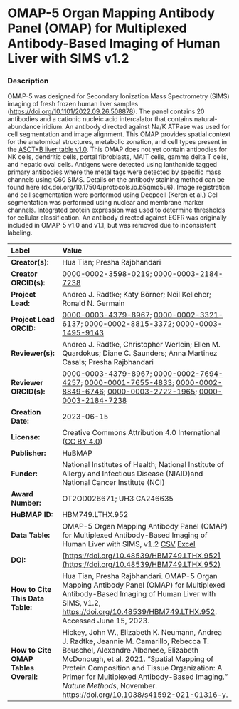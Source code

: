 # OMAP-5 Organ Mapping Antibody Panel (OMAP)  for Multiplexed Antibody-Based Imaging of Human Liver with SIMS v1.2

### Description
OMAP-5 was designed for Secondary Ionization Mass Spectrometry (SIMS) imaging of fresh frozen human liver samples (https://doi.org/10.1101/2022.09.26.508878). The panel contains 20 antibodies and a cationic nucleic acid intercalator that contains natural-abundance iridium. An antibody directed against Na/K ATPase was used for cell segmentation and image alignment. This OMAP provides spatial context for the anatomical structures, metabolic zonation, and cell types present in the [ASCT+B liver table v1.0](https://doi.org/10.48539/HBM476.BQCC.574). This OMAP does not yet contain antibodies for NK cells, dendritic cells, portal fibroblasts, MAIT cells, gamma delta T cells, and hepatic oval cells. Antigens were detected using lanthanide tagged primary antibodies where the metal tags were detected by specific mass channels using C60 SIMS. Details on the antibody staining method can be found here (dx.doi.org/10.17504/protocols.io.b5qmq5u6). Image registration and cell segmentation were performed using Deepcell (Keren et al.) Cell segmentation was performed using nuclear and membrane marker channels. Integrated protein expression was used to determine thresholds for cellular classification. An antibody directed against EGFR was originally included in OMAP-5 v1.0 and v1.1, but was removed due to inconsistent labeling.


| Label | Value |
| :------------- |:-------------|
| **Creator(s):** | Hua Tian; Presha Rajbhandari |
| **Creator ORCID(s):** |[0000-0002-3598-0219](https://orcid.org/0000-0002-3598-0219); [0000-0003-2184-7238](https://orcid.org/0000-0003-2184-7238)|
| **Project Lead:** | Andrea J. Radtke; Katy B&ouml;rner; Neil Kelleher; Ronald N. Germain |
| **Project Lead ORCID:** | [0000-0003-4379-8967](https://orcid.org/0000-0003-4379-8967); [0000-0002-3321-6137](https://orcid.org/0000-0002-3321-6137); [0000-0002-8815-3372](https://orcid.org/0000-0002-8815-3372); [0000-0003-1495-9143](https://orcid.org/0000-0003-1495-9143) |
| **Reviewer(s):** |Andrea J. Radtke, Christopher Werlein; Ellen M. Quardokus; Diane C. Saunders; Anna Martinez Casals; Presha Rajbhandari|
| **Reviewer ORCID(s):** |[0000-0003-4379-8967](https://orcid.org/0000-0003-4379-8967); [0000-0002-7694-4257](https://orcid.org/0000-0002-7694-4257); [0000-0001-7655-4833](https://orcid.org/0000-0001-7655-4833); [ 0000-0002-8849-6746](https://orcid.org/0000-0002-8849-6746); [0000-0003-2722-1965](https://orcid.org/0000-0003-2722-1965); [0000-0003-2184-7238](https://orcid.org/0000-0003-2184-7238)|
| **Creation Date:** | 2023-06-15 |
| **License:** | Creative Commons Attribution 4.0 International ([CC BY 4.0](https://creativecommons.org/licenses/by/4.0/)) |
| **Publisher:** | HuBMAP |
| **Funder:** | National Institutes of Health; National Institute of Allergy and Infectious Disease (NIAID)and National Cancer Institute (NCI) |
| **Award Number:** | OT2OD026671;  UH3 CA246635|
| **HuBMAP ID:** | HBM749.LTHX.952 |
| **Data Table:** | OMAP-5 Organ Mapping Antibody Panel (OMAP)  for Multiplexed Antibody-Based Imaging of Human Liver with SIMS, v1.2 [CSV](https://hubmapconsortium.github.io/ccf-releases/v1.4/omap/omap-5-liver-sims.csv) [Excel](https://hubmapconsortium.github.io/ccf-releases/v1.4/omap/omap-5-liver-sims.xlsx) |
| **DOI:** | [https://doi.org/10.48539/HBM749.LTHX.952](https://doi.org/10.48539/HBM749.LTHX.952) |
| **How to Cite This Data Table:** |Hua Tian, Presha Rajbhandari. OMAP-5 Organ Mapping Antibody Panel (OMAP)  for Multiplexed Antibody-Based Imaging of Human Liver with SIMS, v1.2, https://doi.org/10.48539/HBM749.LTHX.952. Accessed June 15, 2023.|
| **How to Cite OMAP Tables Overall:** | Hickey, John W., Elizabeth K. Neumann, Andrea J. Radtke, Jeannie M. Camarillo, Rebecca T. Beuschel, Alexandre Albanese, Elizabeth McDonough, et al. 2021. “Spatial Mapping of Protein Composition and Tissue Organization: A Primer for Multiplexed Antibody-Based Imaging.” *Nature Methods*, November. https://doi.org/10.1038/s41592-021-01316-y. |


